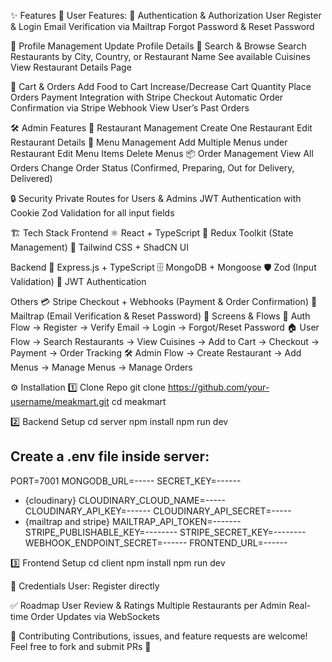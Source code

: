 ✨ Features
👤 User Features:
🔐 Authentication & Authorization
User Register & Login
Email Verification via Mailtrap
Forgot Password & Reset Password


📝 Profile Management
Update Profile Details
🔎 Search & Browse
Search Restaurants by City, Country, or Restaurant Name
See available Cuisines
View Restaurant Details Page


🛒 Cart & Orders
Add Food to Cart
Increase/Decrease Cart Quantity
Place Orders
Payment Integration with Stripe Checkout
Automatic Order Confirmation via Stripe Webhook
View User’s Past Orders


🛠️ Admin Features
🏢 Restaurant Management
Create One Restaurant
Edit Restaurant Details
🍴 Menu Management
Add Multiple Menus under Restaurant
Edit Menu Items
Delete Menus
📦 Order Management
View All Orders
Change Order Status (Confirmed, Preparing, Out for Delivery, Delivered)


🔒 Security
Private Routes for Users & Admins
JWT Authentication with Cookie
Zod Validation for all input fields


🏗️ Tech Stack
Frontend
⚛️ React + TypeScript
🎯 Redux Toolkit (State Management)
🎨 Tailwind CSS + ShadCN UI


Backend
🚀 Express.js + TypeScript
🗄️ MongoDB + Mongoose
🛡️ Zod (Input Validation)
🔑 JWT Authentication


Others
💳 Stripe Checkout + Webhooks (Payment & Order Confirmation)
📧 Mailtrap (Email Verification & Reset Password)
📸 Screens & Flows
🔐 Auth Flow → Register → Verify Email → Login → Forgot/Reset Password
🏠 User Flow → Search Restaurants → View Cuisines → Add to Cart → Checkout → Payment → Order Tracking
🛠️ Admin Flow → Create Restaurant → Add Menus → Manage Menus → Manage Orders


⚙️ Installation
1️⃣ Clone Repo
git clone https://github.com/your-username/meakmart.git
cd meakmart


2️⃣ Backend Setup
cd server
npm install
npm run dev


## Create a .env file inside server:
PORT=7001
MONGODB_URL=-----
SECRET_KEY=------
-  {cloudinary}
CLOUDINARY_CLOUD_NAME=-----
CLOUDINARY_API_KEY=------
CLOUDINARY_API_SECRET=-----
-  {mailtrap and stripe}
MAILTRAP_API_TOKEN=-------
STRIPE_PUBLISHABLE_KEY=--------
STRIPE_SECRET_KEY=--------
WEBHOOK_ENDPOINT_SECRET=------
FRONTEND_URL=------


3️⃣ Frontend Setup
cd client
npm install
npm run dev


🔑 Credentials
User: Register directly



✅ Roadmap
 User Review & Ratings
 Multiple Restaurants per Admin
 Real-time Order Updates via WebSockets



🤝 Contributing
Contributions, issues, and feature requests are welcome!
Feel free to fork and submit PRs 🚀

